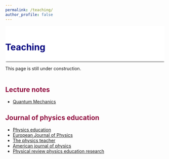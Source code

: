 ```yaml
---
permalink: /teaching/
author_profile: false
---
```


<div style="display: block;background-color:white;position: sticky;top: 0px; padding: 10px 0px 10px 0px;box-shadow: 0 4px 2px -2px gray;z-index: 1;"> 
  <h1 style="color:#000080"> Teaching </h1> </div>
  
  This page is still under construction.
  
  <p style="margin-bottom:1.2cm;"></p>

<h2 style="color:#900C3F"> Lecture notes </h2>

* <a href="https://ajarifi.github.io/teaching/quantum.html"> Quantum Mechanics </a>


<h2 style="color:#900C3F"> Journal of physics education </h2>

* <a href="https://iopscience.iop.org/journal/0031-9120"> Physics education </a>
* <a href="https://iopscience.iop.org/journal/0143-0807"> European Journal of Physics </a>
* <a href="https://aapt.scitation.org/journal/pte"> The physics teacher </a>
* <a href="https://aapt.scitation.org/journal/ajp"> American journal of physics </a>
* <a href="https://journals.aps.org/prper/"> Physical review physics education research </a>
